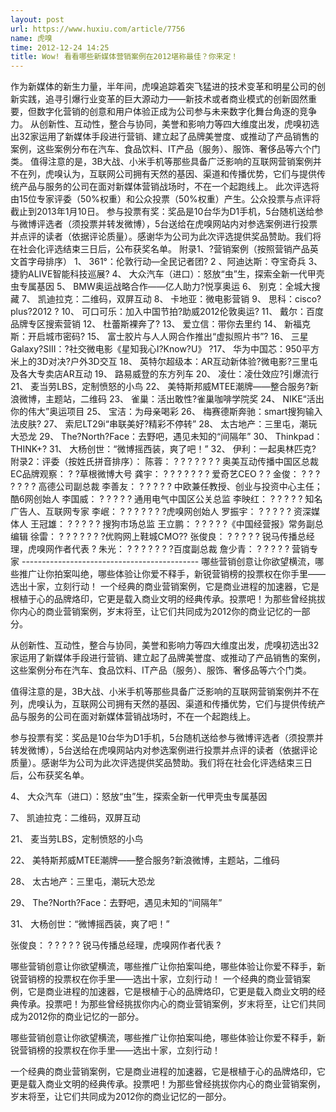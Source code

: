 ```yaml
---
layout: post
url: https://www.huxiu.com/article/7756
name: 虎嗅
time: 2012-12-24 14:25
title: Wow! 看看哪些新媒体营销案例在2012堪称最佳？你来定！
---
```

作为新媒体的新生力量，半年间，虎嗅追踪着突飞猛进的技术变革和明星公司的创新实践，追寻引爆行业变革的巨大源动力——新技术或者商业模式的创新固然重要，但数字化营销的创意和用户体验正成为公司参与未来数字化舞台角逐的竞争力。 从创新性、互动性，整合与协同，美誉和影响力等四大维度出发，虎嗅初选出32家运用了新媒体手段进行营销、建立起了品牌美誉度、或推动了产品销售的案例，这些案例分布在汽车、食品饮料、IT产品（服务）、服饰、奢侈品等六个门类。 值得注意的是，3B大战、小米手机等那些具备广泛影响的互联网营销案例并不在列，虎嗅认为，互联网公司拥有天然的基因、渠道和传播优势，它们与提供传统产品与服务的公司在面对新媒体营销战场时，不在一个起跑线上。 此次评选将由15位专家评委（50%权重）和公众投票（50%权重）产生。公众投票与点评将截止到2013年1月10日。 参与投票有奖：奖品是10台华为D1手机，5台随机送给参与微博评选者（须投票并转发微博），5台送给在虎嗅网站内对参选案例进行投票并点评的读者（依据评论质量）。感谢华为公司为此次评选提供奖品赞助。我们将在社会化评选结束三日后，公布获奖名单。 附录1、?营销案例（按照营销产品英文首字母排序） 1、 361°：伦敦行动—全民记者团? 2 、阿迪达斯：夺宝奇兵 3、 捷豹ALIVE智能科技巡展? 4、 大众汽车（进口）：怒放“虫”生，探索全新一代甲壳虫专属基因 5、 BMW奥运战略合作——亿人助力?悦享奥运 6、 别克：全城大搜藏 7、 凯迪拉克：二维码，双屏互动 8、 卡地亚：微电影营销 9、 思科：cisco?plus?2012 ? 10、 可口可乐：加入中国节拍?助威2012伦敦奥运? 11、 戴尔：百度品牌专区搜索营销 12、 杜蕾斯裸奔了? 13、 爱立信：带你去里约 14、 新福克斯：开启城市密码? 15、 富士胶片与人人网合作推出“虚拟照片书”? 16、 三星Galaxy?SIII：?社交微电影《星知我心I?Know?U》 ?17、 华为中国芯：950平方米上的3D对决?户外3D交互 18、 英特尔超级本：AR互动新体验?微电影?三里屯及各大专卖店AR互动 19、 路易威登的东方列车 20、 凌仕：凌仕效应?引爆流行 21、 麦当劳LBS，定制愤怒的小鸟 22、 美特斯邦威MTEE潮牌——整合服务?新浪微博，主题站，二维码 23、 雀巢：活出敢性?雀巢咖啡学院奖 24、 NIKE“活出你的伟大”奥运项目 25、 宝洁：为母亲喝彩 26、 梅赛德斯奔驰：smart搜狗输入法皮肤? 27、 索尼LT29i“串联美好?精彩不停转” 28、 太古地产：三里屯，潮玩大恐龙 29、 The?North?Face：去野吧，遇见未知的“间隔年” 30、 Thinkpad：THINK+? 31、 大杨创世：“微博摇西装，爽了吧！” 32、 伊利：一起奥林匹克? 附录2：评委（按姓氏拼音排序）： 陈蓉： ? ? ? ? ? ? ? 奥美互动传播中国区总裁 EC品牌观察： ? ?草根微博大号 龚宇： ? ? ? ? ? ? ? 爱奇艺CEO ? ? 金俊： ? ? ? ? ? ? ? 高德公司副总裁 李善友： ? ? ? ? ? 中欧兼任教授、创业与投资中心主任；酷6网创始人 李国威： ? ? ? ? ? 通用电气中国区公关总监 李映红： ? ? ? ? ? 知名广告人、互联网专家 李岷： ? ? ? ? ? ? ?虎嗅网创始人 罗振宇： ? ? ? ? ? 资深媒体人 王冠雄： ? ? ? ? ? 搜狗市场总监 王立鹏： ? ? ? ? ?《中国经营报》常务副总编辑 徐雷： ? ? ? ? ? ? ?优购网上鞋城CMO?? 张俊良： ? ? ? ? ? 锐马传播总经理，虎嗅网作者代表 ? 朱光： ? ? ? ? ? ? ?百度副总裁 詹少青： ? ? ? ? ? 营销专家 -------------------------------------------- 哪些营销创意让你欲望横流，哪些推广让你拍案叫绝，哪些体验让你爱不释手，新锐营销榜的投票权在你手里——选出十家，立刻行动！ 一个经典的商业营销案例，它是商业进程的加速器，它是根植于心的品牌烙印，它更是载入商业文明的经典传承。投票吧！为那些曾经挑拔你内心的商业营销案例，岁末将至，让它们共同成为2012你的商业记忆的一部分。

从创新性、互动性，整合与协同，美誉和影响力等四大维度出发，虎嗅初选出32家运用了新媒体手段进行营销、建立起了品牌美誉度、或推动了产品销售的案例，这些案例分布在汽车、食品饮料、IT产品（服务）、服饰、奢侈品等六个门类。

值得注意的是，3B大战、小米手机等那些具备广泛影响的互联网营销案例并不在列，虎嗅认为，互联网公司拥有天然的基因、渠道和传播优势，它们与提供传统产品与服务的公司在面对新媒体营销战场时，不在一个起跑线上。

参与投票有奖：奖品是10台华为D1手机，5台随机送给参与微博评选者（须投票并转发微博），5台送给在虎嗅网站内对参选案例进行投票并点评的读者（依据评论质量）。感谢华为公司为此次评选提供奖品赞助。我们将在社会化评选结束三日后，公布获奖名单。

4、 大众汽车（进口）：怒放“虫”生，探索全新一代甲壳虫专属基因

7、 凯迪拉克：二维码，双屏互动

21、 麦当劳LBS，定制愤怒的小鸟

22、 美特斯邦威MTEE潮牌——整合服务?新浪微博，主题站，二维码

28、 太古地产：三里屯，潮玩大恐龙

29、 The?North?Face：去野吧，遇见未知的“间隔年”

31、 大杨创世：“微博摇西装，爽了吧！”

张俊良： ? ? ? ? ? 锐马传播总经理，虎嗅网作者代表 ?

哪些营销创意让你欲望横流，哪些推广让你拍案叫绝，哪些体验让你爱不释手，新锐营销榜的投票权在你手里——选出十家，立刻行动！ 一个经典的商业营销案例，它是商业进程的加速器，它是根植于心的品牌烙印，它更是载入商业文明的经典传承。投票吧！为那些曾经挑拔你内心的商业营销案例，岁末将至，让它们共同成为2012你的商业记忆的一部分。

哪些营销创意让你欲望横流，哪些推广让你拍案叫绝，哪些体验让你爱不释手，新锐营销榜的投票权在你手里——选出十家，立刻行动！

一个经典的商业营销案例，它是商业进程的加速器，它是根植于心的品牌烙印，它更是载入商业文明的经典传承。投票吧！为那些曾经挑拔你内心的商业营销案例，岁末将至，让它们共同成为2012你的商业记忆的一部分。

